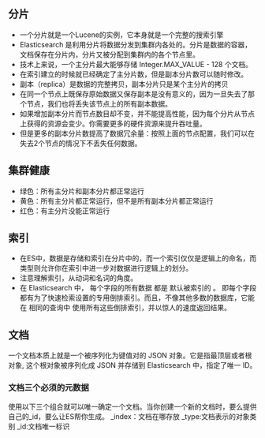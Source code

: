 ## 分片
- 一个分片就是一个Lucene的实例，它本身就是一个完整的搜索引擎
- Elasticsearch 是利用分片将数据分发到集群内各处的。分片是数据的容器，文档保存在分片内，分片又被分配到集群内的各个节点里。
- 技术上来说，一个主分片最大能够存储 Integer.MAX_VALUE - 128 个文档。
- 在索引建立的时候就已经确定了主分片数，但是副本分片数可以随时修改。
- 副本（replica）是数据的完整拷贝，副本分片只是某个主分片的拷贝
- 在同一个节点上既保存原始数据又保存副本是没有意义的，因为一旦失去了那个节点，我们也将丢失该节点上的所有副本数据。
- 如果增加副本分片而节点数目却不变，并不能提高性能，因为每个分片从节点上获得的资源会变少。你需要更多的硬件资源来提升吞吐量。
- 但是更多的副本分片数提高了数据冗余量：按照上面的节点配置，我们可以在失去2个节点的情况下不丢失任何数据。

## 集群健康
- 绿色：所有主分片和副本分片都正常运行
- 黄色：所有主分片都正常运行，但不是所有副本分片都正常运行
- 红色：有主分片没能正常运行

## 索引
- 在ES中，数据是存储和索引在分片中的，而一个索引仅仅是逻辑上的命名，而类型则允许你在索引中进一步对数据进行逻辑上的划分。
- 注意理解索引，从动词和名词的角度。
- 在 Elasticsearch 中， 每个字段的所有数据 都是 默认被索引的 。 即每个字段都有为了快速检索设置的专用倒排索引。而且，不像其他多数的数据库，它能在 相同的查询中 使用所有这些倒排索引，并以惊人的速度返回结果。

## 文档
一个文档本质上就是一个被序列化为键值对的 JSON 对象。它是指最顶层或者根对象, 这个根对象被序列化成 JSON 并存储到 Elasticsearch 中，指定了唯一 ID。

### 文档三个必须的元数据
使用以下三个组合就可以唯一确定一个文档。当你创建一个新的文档时，要么提供自己的_id，要么让ES帮你生成。
_index：文档在哪存放
_type:文档表示的对象类别
_id:文档唯一标识
